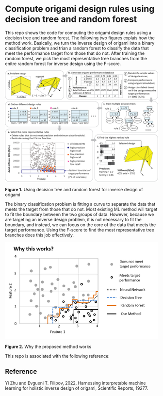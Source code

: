 # Compute origami design rules using decision tree and random forest

This repo shows the code for computing the origami design rules using a decision tree and random forest. The following two figures explais how the method work. Basically, we turn the inverse design of origami into a binary classification problem and trian a random forest to classify the data that meet the performance target from those that do not. After training the random forest, we pick the most representative tree branches from the enitre random forest for inverse design using the F-score.  

![alt text](https://github.com/zzhuyii/TreeForOrigami/blob/main/Methodology.png)

**Figure 1.** Using decision tree and random forest for inverse design of origami

The binary classification problem is fitting a curve to separate the data that meets the target from those that do not. Most existing ML method will target to fit the boundary between the two groups of data. However, because we are targeting an inverse design problem, it is not necessary to fit the boundary, and instead, we can focus on the core of the data that meets the target performance. Using the F-score to find the most representative tree branches does this job effectively. 

![alt text](https://github.com/zzhuyii/TreeForOrigami/blob/main/Why%20This%20Works.png)

**Figure 2.** Why the proposed method works

This repo is associated with the following reference:

## Reference

Yi Zhu and Evgueni T. Filipov, 2022, Harnessing interpretable machine learning for holistic inverse design of origami, Scientific Reports, 19277.
